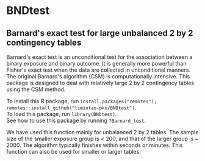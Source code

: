# BNDtest
## Barnard's exact test for large unbalanced 2 by 2 contingency tables
Barnard's exact test is an unconditional test for the association between a binary exposure and binary outcome. It is generally more powerful than Fisher's exact test when the data are collected in unconditional manners. The original Barnard's algorithm (CSM) is computationally intensive. This package is designed to deal with relatively large 2 by 2 contingency tables using the CSM method.

To install this R package, run `install.packages("remotes"); remotes::install_github("limintao-pku/BNDtest")`.  
To load this package, run `library(BNDtest)`.  
See how to use this package by running `?Barnard_test`.  

We have used this function mainly for unbalanced 2 by 2 tables. The sample size of the smaller exposure group is < 200, and that of the larger group is ~ 2000. The algorithm typically finishes within seconds or minutes. This function can also be used for smaller or larger tables.  
